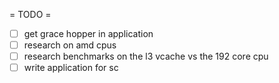 = TODO =
- [ ] get grace hopper in application
- [ ] research on amd cpus
- [ ] research benchmarks on the l3 vcache vs the 192 core cpu
- [ ] write application for sc
